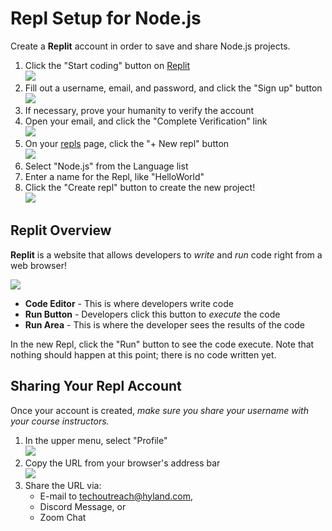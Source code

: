 # Repl Setup for Node.js
Create a **Replit** account in order to save and share Node.js projects.

1. Click the "Start coding" button on [Replit](https://replit.com)  
    ![](https://i.imgur.com/ygMJyvv.png)
1. Fill out a username, email, and password, and click the "Sign up" button  
    ![](https://i.imgur.com/IkJs2cp.png)
1. If necessary, prove your humanity to verify the account
1. Open your email, and click the "Complete Verification" link  
    ![](https://i.imgur.com/MY2u6o9.png)
1. On your [repls](https://repl.it/repls) page, click the "+ New repl" button  
    ![](https://i.imgur.com/KkYNgWl.png)
1. Select "Node.js" from the Language list
1. Enter a name for the Repl, like "HelloWorld"
1. Click the "Create repl" button to create the new project!  
    ![](https://i.imgur.com/zoOLAZk.png)

## Replit Overview
**Replit** is a website that allows developers to _write_ and _run_ code right from a web browser!

![](https://i.imgur.com/DbIa0uE.png)

- **Code Editor** - This is where developers write code
- **Run Button** - Developers click this button to _execute_ the code
- **Run Area** - This is where the developer sees the results of the code

In the new Repl, click the "Run" button to see the code execute. Note that nothing should happen at this point; there is no code written yet.

## Sharing Your Repl Account
Once your account is created, _make sure you share your username with your course instructors._

1. In the upper menu, select "Profile"  
    ![](https://i.imgur.com/r203z6Q.png)
1. Copy the URL from your browser's address bar  
    ![](https://i.imgur.com/Q13BhjI.png)
1. Share the URL via:
    - E-mail to [techoutreach@hyland.com](mailto:techoutreach@hyland.com),
    - Discord Message, or
    - Zoom Chat